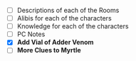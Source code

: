 - [ ] Descriptions of each of the Rooms
- [ ] Alibis for each of the characters
- [ ] Knowledge for each of the characters
- [ ] PC Notes
- [x] **Add Vial of Adder Venom**
- [ ] **More Clues to Myrtle**
